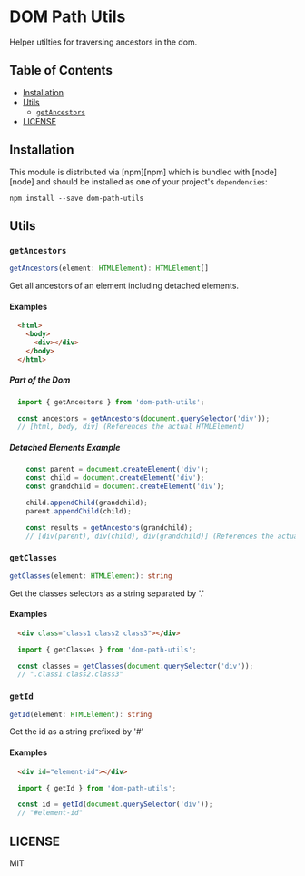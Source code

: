 # DOM Path Utils

Helper utilties for traversing ancestors in the dom.

## Table of Contents
- [Installation](#installation)
- [Utils](#utils)
  - [`getAncestors`](#getancestors)
- [LICENSE](#license)

<!-- END doctoc generated TOC please keep comment here to allow auto update -->

## Installation
This module is distributed via [npm][npm] which is bundled with [node][node] and
should be installed as one of your project's `dependencies`:

```
npm install --save dom-path-utils
```

## Utils

### `getAncestors`
```typescript
getAncestors(element: HTMLElement): HTMLElement[]
```

Get all ancestors of an element including detached elements.

#### Examples
```html
  <html>
    <body>
      <div></div>
    </body>
  </html>
```

##### Part of the Dom
```javascript
  import { getAncestors } from 'dom-path-utils';

  const ancestors = getAncestors(document.querySelector('div'));
  // [html, body, div] (References the actual HTMLElement)
```

##### Detached Elements Example
```javascript
    const parent = document.createElement('div');
    const child = document.createElement('div');
    const grandchild = document.createElement('div');

    child.appendChild(grandchild);
    parent.appendChild(child);

    const results = getAncestors(grandchild);
    // [div(parent), div(child), div(grandchild)] (References the actual HTMLElement)
```

### `getClasses`
```typescript
getClasses(element: HTMLElement): string
```

Get the classes selectors as a string separated by '.'

#### Examples
```html
  <div class="class1 class2 class3"></div>
```

```javascript
  import { getClasses } from 'dom-path-utils';

  const classes = getClasses(document.querySelector('div'));
  // ".class1.class2.class3"
```

### `getId`
```typescript
getId(element: HTMLElement): string
```

Get the id as a string prefixed by '#'

#### Examples
```html
  <div id="element-id"></div>
```

```javascript
  import { getId } from 'dom-path-utils';

  const id = getId(document.querySelector('div'));
  // "#element-id"
```

## LICENSE
MIT
